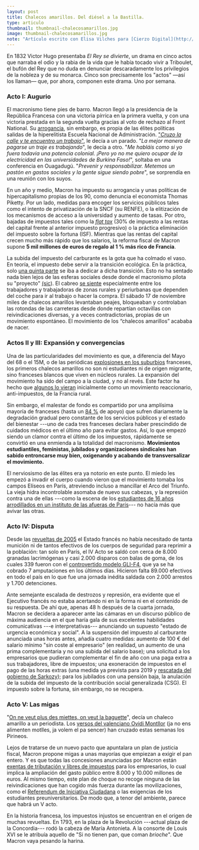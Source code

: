 ```yaml
---
layout: post
title: Chalecos amarillos. Del diésel a la Bastilla.
type: articulo
thumbnail: thumbnail-chalecosamarillos.jpg
image: thumbnail-chalecosamarillos.jpg
note: "Artículo escrito con Elisa Vilches para [Cierzo Digital](http://cierzodigital.com/chalecos-amarillos-del-diesel-a-la-bastilla/)"
---
```


En 1832 Victor Hugo presentaba *El Rey se divierte*, un drama en cinco actos que narraba el odio y la rabia de la vida que le había tocado vivir a Triboulet, el bufón del Rey que no duda en denunciar descaradamente los privilegios de la nobleza y de su monarca. Cinco son precisamente los "actos" —así los llaman— que, por ahora, componen este drama. Uno por semana.

### Acto I: Augurio
 
El macronismo tiene pies de barro. Macron llegó a la presidencia de la República Francesa con una victoria pírrica en la primera vuelta, y con una victoria prestada en la segunda vuelta gracias al voto de rechazo al Front National. Su [arrogancia](https://www.youtube.com/watch?v=E0GQtSQnRyQ), sin embargo, es propia de las élites políticas salidas de la hiperelitista Escuela Nacional de Administración. ["*Cruzo la calle y te encuentro un trabajo*"](https://www.youtube.com/watch?v=eQe2LNE-EmE), le decía a un parado. "*La mejor manera de pagarse un traje es trabajando*", le decía a otro. "*Me habláis como si yo fuera todavia una potencia colonial. ¡Pero yo no me quiero ocupar de la electricidad en las universidades de Burkina Faso!*", soltaba en una conferencia en Ouagadugú. "*Prevenir y responsabilizar. Metemos un pastón en gastos sociales y la gente sigue siendo pobre*", se sorprendía en una reunión con los suyos. 
 
En un año y medio, Macron ha impuesto su arrogancia y unas políticas de hipercapitalismo propias de los 90, como denuncia el economista Thomas Piketty. Por un lado, medidas para encoger los servicios públicos tales como el intento de privatización de la SNCF (su RENFE), o la elitización de los mecanismos de acceso a la universidad y aumento de tasas. Por otro, bajadas de impuestos tales como la [*flat tax*](https://www.forbes.fr/finance/flat-tax-macron/?cn-reloaded=1) (30% de impuesto a las rentas del capital frente al anterior impuesto progresivo) o la práctica eliminación del impuesto sobre la fortuna (ISF). Mientras que las rentas del capital crecen mucho más rápido que los salarios, la reforma fiscal de Macron supone **5 mil millones de euros de regalo al 1 % más rico de Francia**.
 
La subida del impuesto del carburante es la gota que ha colmado el vaso. En teoría, el impuesto debe servir a la transición ecológica. En la práctica, solo [una quinta parte](https://www.linternaute.com/auto/magazine/1419061-prix-de-l-essence-les-taxes-vont-elles-augmenter-en-2019-infos/) se iba a dedicar a dicha transición. Esto no ha sentado nada bien lejos de las esferas sociales desde donde el macronismo pilota su "proyecto" [(sic](https://www.youtube.com/watch?v=udBPW2rMQnc)). El cabreo [se siente](https://www.youtube.com/watch?v=NCc9X7c9Wps&list=FLRSIzt7WQ6Sq0mPDSLwRPiw&index=24) especialmente entre los trabajadores y trabajadoras de zonas rurales y periurbanas que dependen del coche para ir al trabajo o hacer la compra. El sábado 17 de noviembre miles de chalecos amarillos levantaban peajes, bloqueaban y controlaban las rotondas de las carreteras desde donde repartían octavillas con reivindicaciones diversas, y a veces contradictorias, propias de un movimiento espontáneo. El movimiento de los “chalecos amarillos” acababa de nacer.

### Actos II y III: Expansión y convergencias

Una de las particularidades del movimiento es que, a diferencia del Mayo del 68 o el 15M, o de las periódicas [explosiones en los  suburbios](https://es.wikipedia.org/wiki/Disturbios_de_Francia_de_2005) franceses, los primeros chalecos amarillos no son ni estudiantes ni de origen migrante, sino franceses blancos que viven en núcleos rurales. La expansión del movimiento ha sido del campo a la ciudad, y no al revés. Este factor ha hecho que [algunos lo vieran](https://paris-luttes.info/le-mouvement-poujade-11039) inicialmente como un movimiento reaccionario, anti-impuestos, de la Francia rural. 

Sin embargo, el malestar de fondo es compartido por una amplísima mayoría de franceses (hasta un [84 %](http://www.odoxa.fr/sondage/gilets-jaunes-discours-demmanuel-macron-a-alimente-colere/) de apoyo) que sufren diariamente la degradación gradual pero constante de los servicios públicos y el estado del bienestar ---uno de cada tres franceses declara haber prescindido de cuidados médicos en el último año para evitar gastos. Así, lo que empezó siendo un clamor contra el último de los impuestos, rápidamente se convirtió en una enmienda a la totalidad del macronismo. **Movimientos estudiantiles, feministas, jubilados y organizaciones sindicales han sabido entroncarse muy bien, oxigenando y acabando de transversalizar el movimiento.**

El nerviosismo de las élites era ya notorio en este punto. El miedo les empezó a invadir el cuerpo cuando vieron que el movimiento tomaba los campos Elíseos en París, atreviendo incluso a mancillar el Arco del Triunfo. La vieja hidra incontrolable asomaba de nuevo sus cabezas, y la represión contra una de ellas ---como la escena de los [estudiantes de 16 años arrodillados en un instituto de las afueras de París](https://www.eldiario.es/internacional/Gobierno-frances-investigara-estudiantes-protesta_0_843765702.html)--- no hacía más que avivar las otras. 

### Acto IV: Disputa

Desde las [revueltas de 2005](https://es.wikipedia.org/wiki/Disturbios_de_Francia_de_2005) el Estado francés no había necesitado de tanta munición ni de tantos efectivos de los cuerpos de seguridad para reprimir a la población: tan solo en París, el  IV Acto se saldó con cerca de 8.000 granadas lacrimógenas y casi 2.000 disparos con balas de goma, de los cuales 339 fueron con el [controvertido modelo GLI-F4](https://www.humanite.fr/grenades-gli-f4-les-mutilations-de-trop-664781), que ya se ha cobrado 7 amputaciones en los últimos días. Hicieron falta 89.000 efectivos en todo el país en lo que fue una jornada inédita saldada con 2.000 arrestos y 1.700 detenciones.

Ante semejante escalada de destrozos y represión, era evidente que el Ejecutivo francés no estaba acertando ni en la forma ni en el contenido de su respuesta. De ahí que, apenas 48 h después de la cuarta jornada, Macron se decidera a aparecer ante las cámaras en un discurso público de máxima audiencia en el que haría gala de sus excelentes habilidades comunicativas ---e interpretativas--- anunciando un supuesto "estado de urgencia económica y social". A la suspensión del impuesto al carburante anunciada unas horas antes, añadía cuatro medidas: aumento de 100 € del salario mínimo "sin coste al empresario" (en realidad, un aumento de una prima complementaria y no una subida del salario base); una solicitud a los empresarios que pudieran complementar el fin de año con una paga extra a sus trabajadores, libre de impuestos; una exoneración de impuestos en el pago de las horas extras (una medida ya prevista para 2019 y [rescatada del gobierno de Sarkozy](https://www.rtl.fr/actu/politique/heures-supplementaires-emmanuel-macron-annonce-leur-defiscalisation-7795880249)); para los jubilados con una pensión baja, la anulación de la subida del impuesto de la contribución social generalizada (CSG). El impuesto sobre la fortuna, sin embargo, no se recupera.

### Acto V: Las migas

"[On ne veut plus des miettes, on veut la baguette](https://www.nouvelobs.com/societe/20181204.OBS6543/les-gilets-jaunes-pas-satisfaits-par-le-moratoire-d-edouard-philippe-sur-la-taxe-carbone.html)", decía un chaleco amarillo a un periodista. Los [versos del valenciano Ovidi Montllor](https://www.youtube.com/watch?v=vGeg2_3e4r0&index=5&list=RDosvATBFJhns) (ja no ens alimenten motlles, ja volem el pa sencer) han cruzado estas semanas los Pirineos.

Lejos de tratarse de un nuevo pacto que apuntalara un plan de justicia fiscal, Macron propone migas a unas mayorías que empiezan a exigir el pan entero. Y es que todas las concesiones anunciadas por Macron están [exentas de tributación y libres de impuestos](https://www.humanite.fr/gilets-jaunes-quel-effet-des-annonces-du-president-macron-664934?fbclid=IwAR2XToW99vhuNYWcw8Q7XfEgGuNzf_Gd414Tpd6MlsVSAUO2x4hvJ4HQjCc) para los empresarios, lo cual implica la ampliación del gasto público entre 8.000 y 10.000 millones de euros. Al mismo tiempo, este plan de choque no recoge ninguna de las reivindicaciones que han cogido más fuerza durante las movilizaciones, como el [Referendum de Iniciativa Ciudadana](https://www.lemonde.fr/les-decodeurs/article/2018/12/07/qu-est-ce-que-le-referendum-d-initiative-citoyenne-demande-par-des-gilets-jaunes_5394287_4355770.html) o las exigencias de los estudiantes preuniversitarios. De modo que, a tenor del ambiente, parece que habrá un V acto. 

En la historia francesa, los impuestos injustos se encuentran en el origen de muchas revueltas. En 1793, en la plaza de la Revolución ---actual plaza de la Concordia--- rodó la cabeza de María Antonieta. A la consorte de Louis XVI se le atribuía aquello de "Si no tienen pan, que coman *brioche*". Que Macron vaya pesando la harina.
